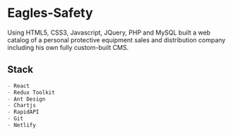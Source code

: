# Eagles-Safety
Using HTML5, CSS3, Javascript, JQuery, PHP and MySQL built a web catalog of a personal protective equipment sales and distribution company including his own fully custom-built CMS.



## Stack

```python
- React
- Redux Toolkit
- Ant Design
- Chartjs
- RapidAPI
- Git
- Netlify
```
